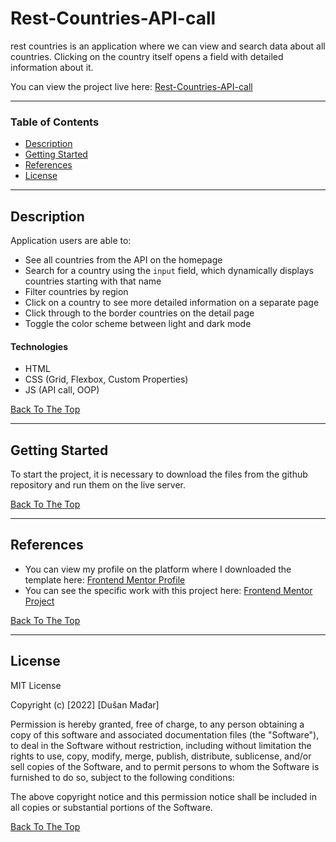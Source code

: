 # Rest-Countries-API-call

rest countries is an application where we can view and search data about all countries. Clicking on the country itself opens a field with detailed information about it.

You can view the project live here:
[Rest-Countries-API-call](https://dusan-rest-countries-api-call.netlify.app/)

---

### Table of Contents

- [Description](#description)
- [Getting Started](#getting-started)
- [References](#references)
- [License](#license)

---

## Description

Application users are able to:

- See all countries from the API on the homepage
- Search for a country using the `input` field, which dynamically displays countries starting with that name
- Filter countries by region
- Click on a country to see more detailed information on a separate page
- Click through to the border countries on the detail page
- Toggle the color scheme between light and dark mode

#### Technologies

- HTML
- CSS (Grid, Flexbox, Custom Properties)
- JS (API call, OOP)

[Back To The Top](#rest-countries-api-call)

---

## Getting Started

To start the project, it is necessary to download the files from the github repository and run them on the live server.

[Back To The Top](#rest-countries-api-call)

---

## References

- You can view my profile on the platform where I downloaded the template here: [Frontend Mentor Profile](https://www.frontendmentor.io/profile/Djarma12)
- You can see the specific work with this project here: [Frontend Mentor Project](https://www.frontendmentor.io/solutions/html-css-js-3Q8S28Uod_)

[Back To The Top](#rest-countries-api-call)

---

## License

MIT License

Copyright (c) [2022] [Dušan Mađar]

Permission is hereby granted, free of charge, to any person obtaining a copy
of this software and associated documentation files (the "Software"), to deal
in the Software without restriction, including without limitation the rights
to use, copy, modify, merge, publish, distribute, sublicense, and/or sell
copies of the Software, and to permit persons to whom the Software is
furnished to do so, subject to the following conditions:

The above copyright notice and this permission notice shall be included in all
copies or substantial portions of the Software.

[Back To The Top](#rest-countries-api-call)
